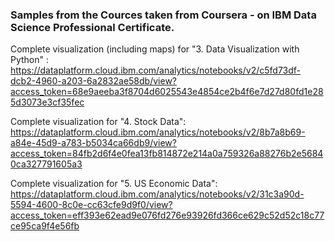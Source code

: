 ### Samples from the Cources taken from Coursera - on IBM Data Science Professional Certificate.

Complete visualization (including maps) for "3. Data Visualization with Python" : 
https://dataplatform.cloud.ibm.com/analytics/notebooks/v2/c5fd73df-dcb2-4960-a203-6a2832ae58db/view?access_token=68e9aeeba3f8704d6025543e4854ce2b4f6e7d27d80fd1e285d3073e3cf35fec

Complete visualization for "4. Stock Data":
https://dataplatform.cloud.ibm.com/analytics/notebooks/v2/8b7a8b69-a84e-45d9-a783-b5034ca66db9/view?access_token=84fb2d6f4e0fea13fb814872e214a0a759326a88276b2e56840ca327791605a3

Complete visualization for "5. US Economic Data":
https://dataplatform.cloud.ibm.com/analytics/notebooks/v2/31c3a90d-5594-4600-8c0e-cc63cfe9d9f0/view?access_token=eff393e62ead9e076fd276e93926fd366ce629c52d52c18c77ce95ca9f4e56fb

